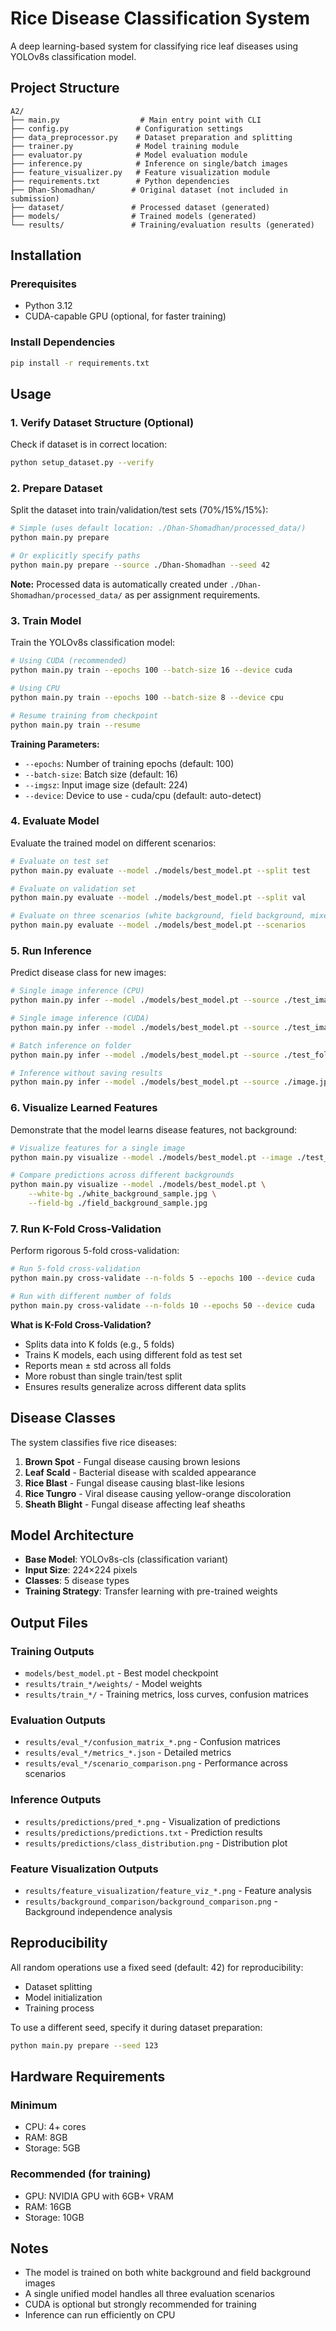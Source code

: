 # Rice Disease Classification System

A deep learning-based system for classifying rice leaf diseases using YOLOv8s classification model.

## Project Structure

```
A2/
├── main.py                  # Main entry point with CLI
├── config.py               # Configuration settings
├── data_preprocessor.py    # Dataset preparation and splitting
├── trainer.py              # Model training module
├── evaluator.py            # Model evaluation module
├── inference.py            # Inference on single/batch images
├── feature_visualizer.py   # Feature visualization module
├── requirements.txt        # Python dependencies
├── Dhan-Shomadhan/        # Original dataset (not included in submission)
├── dataset/               # Processed dataset (generated)
├── models/                # Trained models (generated)
└── results/               # Training/evaluation results (generated)
```

## Installation

### Prerequisites
- Python 3.12
- CUDA-capable GPU (optional, for faster training)

### Install Dependencies

```bash
pip install -r requirements.txt
```

## Usage

### 1. Verify Dataset Structure (Optional)

Check if dataset is in correct location:

```bash
python setup_dataset.py --verify
```

### 2. Prepare Dataset

Split the dataset into train/validation/test sets (70%/15%/15%):

```bash
# Simple (uses default location: ./Dhan-Shomadhan/processed_data/)
python main.py prepare

# Or explicitly specify paths
python main.py prepare --source ./Dhan-Shomadhan --seed 42
```

**Note:** Processed data is automatically created under `./Dhan-Shomadhan/processed_data/` as per assignment requirements.

### 3. Train Model

Train the YOLOv8s classification model:

```bash
# Using CUDA (recommended)
python main.py train --epochs 100 --batch-size 16 --device cuda

# Using CPU
python main.py train --epochs 100 --batch-size 8 --device cpu

# Resume training from checkpoint
python main.py train --resume
```

**Training Parameters:**
- `--epochs`: Number of training epochs (default: 100)
- `--batch-size`: Batch size (default: 16)
- `--imgsz`: Input image size (default: 224)
- `--device`: Device to use - cuda/cpu (default: auto-detect)

### 4. Evaluate Model

Evaluate the trained model on different scenarios:

```bash
# Evaluate on test set
python main.py evaluate --model ./models/best_model.pt --split test

# Evaluate on validation set
python main.py evaluate --model ./models/best_model.pt --split val

# Evaluate on three scenarios (white background, field background, mixed)
python main.py evaluate --model ./models/best_model.pt --scenarios
```

### 5. Run Inference

Predict disease class for new images:

```bash
# Single image inference (CPU)
python main.py infer --model ./models/best_model.pt --source ./test_image.jpg --device cpu

# Single image inference (CUDA)
python main.py infer --model ./models/best_model.pt --source ./test_image.jpg --device cuda

# Batch inference on folder
python main.py infer --model ./models/best_model.pt --source ./test_folder/ --device cuda

# Inference without saving results
python main.py infer --model ./models/best_model.pt --source ./image.jpg --no-save
```

### 6. Visualize Learned Features

Demonstrate that the model learns disease features, not background:

```bash
# Visualize features for a single image
python main.py visualize --model ./models/best_model.pt --image ./test_image.jpg

# Compare predictions across different backgrounds
python main.py visualize --model ./models/best_model.pt \
    --white-bg ./white_background_sample.jpg \
    --field-bg ./field_background_sample.jpg
```

### 7. Run K-Fold Cross-Validation

Perform rigorous 5-fold cross-validation:

```bash
# Run 5-fold cross-validation
python main.py cross-validate --n-folds 5 --epochs 100 --device cuda

# Run with different number of folds
python main.py cross-validate --n-folds 10 --epochs 50 --device cuda
```

**What is K-Fold Cross-Validation?**
- Splits data into K folds (e.g., 5 folds)
- Trains K models, each using different fold as test set
- Reports mean ± std across all folds
- More robust than single train/test split
- Ensures results generalize across different data splits

## Disease Classes

The system classifies five rice diseases:

1. **Brown Spot** - Fungal disease causing brown lesions
2. **Leaf Scald** - Bacterial disease with scalded appearance
3. **Rice Blast** - Fungal disease causing blast-like lesions
4. **Rice Tungro** - Viral disease causing yellow-orange discoloration
5. **Sheath Blight** - Fungal disease affecting leaf sheaths

## Model Architecture

- **Base Model**: YOLOv8s-cls (classification variant)
- **Input Size**: 224×224 pixels
- **Classes**: 5 disease types
- **Training Strategy**: Transfer learning with pre-trained weights

## Output Files

### Training Outputs
- `models/best_model.pt` - Best model checkpoint
- `results/train_*/weights/` - Model weights
- `results/train_*/` - Training metrics, loss curves, confusion matrices

### Evaluation Outputs
- `results/eval_*/confusion_matrix_*.png` - Confusion matrices
- `results/eval_*/metrics_*.json` - Detailed metrics
- `results/eval_*/scenario_comparison.png` - Performance across scenarios

### Inference Outputs
- `results/predictions/pred_*.png` - Visualization of predictions
- `results/predictions/predictions.txt` - Prediction results
- `results/predictions/class_distribution.png` - Distribution plot

### Feature Visualization Outputs
- `results/feature_visualization/feature_viz_*.png` - Feature analysis
- `results/background_comparison/background_comparison.png` - Background independence analysis

## Reproducibility

All random operations use a fixed seed (default: 42) for reproducibility:
- Dataset splitting
- Model initialization
- Training process

To use a different seed, specify it during dataset preparation:
```bash
python main.py prepare --seed 123
```

## Hardware Requirements

### Minimum
- CPU: 4+ cores
- RAM: 8GB
- Storage: 5GB

### Recommended (for training)
- GPU: NVIDIA GPU with 6GB+ VRAM
- RAM: 16GB
- Storage: 10GB

## Notes

- The model is trained on both white background and field background images
- A single unified model handles all three evaluation scenarios
- CUDA is optional but strongly recommended for training
- Inference can run efficiently on CPU
